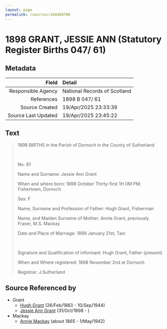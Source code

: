 ```yaml
---
layout: page
permalink: /sources/s64468780
---
```


# 1898 GRANT, JESSIE ANN (Statutory Register Births 047/ 61)

## Metadata

Field | Detail
---:|:---
Responsible Agency | National Records of Scotland
References | 1898 B 047/ 61
Source Created | 19/Apr/2025 23:33:39
Source Last Updated | 19/Apr/2025 23:45:22

## Text

> 1898 BIRTHS in the Parish of Dornoch in the County of Sutherland
>
> <br/>
>
> No. 61
>
> Name and Surname: Jessie Ann Grant
>
> When and where born: 1898 October Thirty-first 1H 0M PM; Fishertown, Dornoch
>
> Sex: F
>
> Name, Surname and Profession of Father: Hugh Grant, Fisherman
>
> Name, and Maiden Surname of Mother: Annie Grant, previously Fraser, M.S. Mackay
>
> Date and Place of Marriage: 1898 January 21st, Tain
>
> <br/>
>
> Signature and Qualification of informant: Hugh Grant, Father (present)
>
> When and Where registered: 1898 November 2nd at Dornoch
>
> Registrar: J.Sutherland
>

## Source Referenced by

* Grant
  * [Hugh Grant](../people/@31066628@-hugh-grant-b1863-2-26-d1944-9-10.md) (26/Feb/1863 - 10/Sep/1944)
  * [Jessie Ann Grant](../people/@15036054@-jessie-ann-grant-b1898-10-31-d.md) (31/Oct/1898 - )
* Mackay
  * [Annie Mackay](../people/@503334@-annie-mackay-b1865-d1942-5-1.md) (about 1865 - 1/May/1942)
